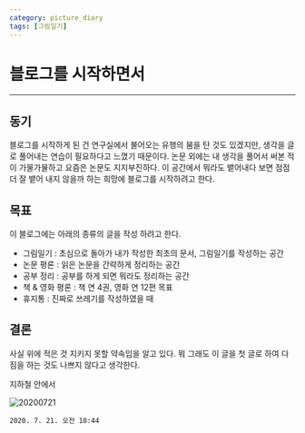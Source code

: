 ```yaml
---
category: picture_diary
tags: [그림일기]
---
```


# 블로그를 시작하면서
- - - -
## 동기
블로그를 시작하게 된 건 연구실에서 불어오는 유행의 붐을 탄 것도 있겠지만, 생각을 글로 풀어내는 연습이 필요하다고 느꼈기 때문이다. 논문 외에는 내 생각을 풀어서 써본 적이 가물가물하고 요즘은 논문도 지지부진하다. 이 공간에서 뭐라도 뱉어내다 보면 점점 더 잘 뱉어 내지 않을까 하는 희망에 블로그를 시작하려고 한다.

## 목표
이 블로그에는 아래의 종류의 글을 작성 하려고 한다.
* 그림일기 : 초심으로 돌아가 내가 작성한 최초의 문서, 그림일기를 작성하는 공간
* 논문 평론 : 읽은 논문을 간략하게 정리하는 공간
* 공부 정리 : 공부를 하게 되면 뭐라도 정리하는 공간
* 책 & 영화 평론 : 책 연 4권, 영화 연 12편 목표
* 휴지통 : 진짜로 쓰레기를 작성하였을 때

## 결론
사실 위에 적은 것 지키지 못할 약속임을 알고 있다. 뭐 그래도 이 글을 첫 글로 하여 다짐을 하는 것도 나쁘지 않다고 생각한다.

지하철 안에서

![20200721](https://user-images.githubusercontent.com/48311488/88259896-3f101700-ccfe-11ea-997b-949bb472a52d.jpg)

`2020. 7. 21. 오전 10:44`
